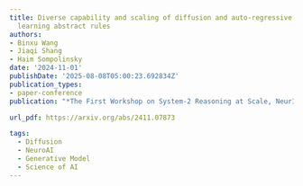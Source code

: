 ```yaml
---
title: Diverse capability and scaling of diffusion and auto-regressive models when
  learning abstract rules
authors:
- Binxu Wang
- Jiaqi Shang
- Haim Sompolinsky
date: '2024-11-01'
publishDate: '2025-08-08T05:00:23.692834Z'
publication_types:
- paper-conference
publication: "*The First Workshop on System-2 Reasoning at Scale, NeurIPS'24*"

url_pdf: https://arxiv.org/abs/2411.07873

tags:
  - Diffusion
  - NeuroAI
  - Generative Model
  - Science of AI
---
```

